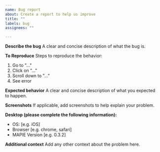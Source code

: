 ```yaml
---
name: Bug report
about: Create a report to help us improve
title: ""
labels: bug
assignees: ""

---
```


**Describe the bug**
A clear and concise description of what the bug is.

**To Reproduce**
Steps to reproduce the behavior:
1. Go to "..."
2. Click on "..."
3. Scroll down to "..."
4. See error

**Expected behavior**
A clear and concise description of what you expected to happen.

**Screenshots**
If applicable, add screenshots to help explain your problem.

**Desktop (please complete the following information):**
 - OS: [e.g. iOS]
 - Browser [e.g. chrome, safari]
 - MAPIE Version [e.g. 0.3.2]

**Additional context**
Add any other context about the problem here.
